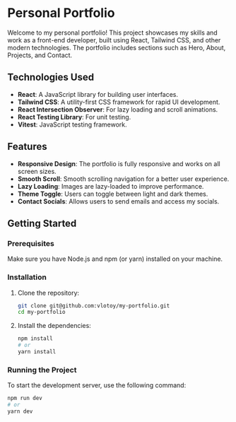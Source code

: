 # Personal Portfolio

Welcome to my personal portfolio! This project showcases my skills and work as a front-end developer, built using React, Tailwind CSS, and other modern technologies. The portfolio includes sections such as Hero, About, Projects, and Contact.

## Technologies Used

- **React**: A JavaScript library for building user interfaces.
- **Tailwind CSS**: A utility-first CSS framework for rapid UI development.
- **React Intersection Observer**: For lazy loading and scroll animations.
- **React Testing Library**: For unit testing.
- **Vitest**: JavaScript testing framework.

## Features

- **Responsive Design**: The portfolio is fully responsive and works on all screen sizes.
- **Smooth Scroll**: Smooth scrolling navigation for a better user experience.
- **Lazy Loading**: Images are lazy-loaded to improve performance.
- **Theme Toggle**: Users can toggle between light and dark themes.
- **Contact Socials**: Allows users to send emails and access my socials.

## Getting Started

### Prerequisites

Make sure you have Node.js and npm (or yarn) installed on your machine.

### Installation

1. Clone the repository:

    ```bash
    git clone git@github.com:vlotoy/my-portfolio.git
    cd my-portfolio
    ```

2. Install the dependencies:

    ```bash
    npm install
    # or
    yarn install
    ```

### Running the Project

To start the development server, use the following command:

```bash
npm run dev
# or
yarn dev
